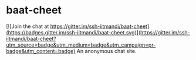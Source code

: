 # baat-cheet

[![Join the chat at https://gitter.im/ssh-iitmandi/baat-cheet](https://badges.gitter.im/ssh-iitmandi/baat-cheet.svg)](https://gitter.im/ssh-iitmandi/baat-cheet?utm_source=badge&utm_medium=badge&utm_campaign=pr-badge&utm_content=badge)
An anonymous chat site. 

